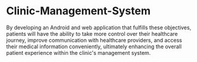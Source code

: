 # Clinic-Management-System
By developing an Android and web application that fulfills these objectives, patients will have the ability to take more control over their healthcare journey, improve communication with healthcare providers, and access their medical information conveniently, ultimately enhancing the overall patient experience within the clinic's management system.
